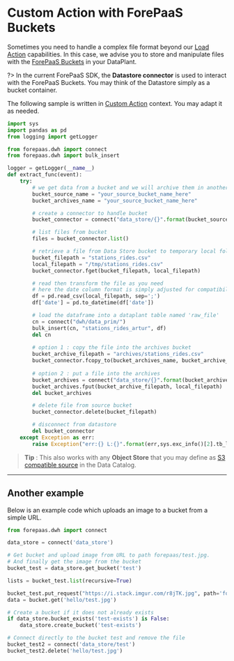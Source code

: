 # Custom Action with ForePaaS Buckets

Sometimes you need to handle a complex file format beyond our [Load Action](/en/product/dpe/actions/load/index) capabilities.
In this case, we advise you to store and manipulate files with the [ForePaaS Buckets](en/product/lakehouse-manager/buckets/index) in your DataPlant. 

?> In the current ForePaaS SDK, the **Datastore connector** is used to interact with the ForePaaS Buckets. You may think of the Datastore simply as a bucket container.
 
The following sample is written in [Custom Action](/en/product/dpe/actions/custom/index) context. You may adapt it as needed. 


```python
import sys
import pandas as pd
from logging import getLogger

from forepaas.dwh import connect
from forepaas.dwh import bulk_insert

logger = getLogger(__name__)
def extract_func(event):
    try:
        # we get data from a bucket and we will archive them in another bucket
        bucket_source_name = "your_source_bucket_name_here"
        bucket_archives_name = "your_source_bucket_name_here"

        # create a connector to handle bucket   
        bucket_connector = connect("data_store/{}".format(bucket_source_name))

        # list files from bucket
        files = bucket_connector.list()

        # retrieve a file from Data Store bucket to temporary local folder
        bucket_filepath = "stations_rides.csv"
        local_filepath = "/tmp/stations_rides.csv"
        bucket_connector.fget(bucket_filepath, local_filepath)

        # read then transform the file as you need
        # here the date column format is simply adjusted for compatibility reasons 
        df = pd.read_csv(local_filepath, sep=';')
        df['date'] = pd.to_datetime(df['date'])

        # load the dataframe into a dataplant table named 'raw_file'
        cn = connect("dwh/data_prim/")
        bulk_insert(cn, "stations_rides_artur", df)
        del cn
        
        # option 1 : copy the file into the archives bucket
        bucket_archive_filepath = "archives/stations_rides.csv"
        bucket_connector.fcopy_to(bucket_archives_name, bucket_archive_filepath, bucket_filepath)
       
        # option 2 : put a file into the archives
        bucket_archives = connect("data_store/{}".format(bucket_archives_name))
        bucket_archives.fput(bucket_archive_filepath, local_filepath)
        del bucket_archives

        # delete file from source bucket
        bucket_connector.delete(bucket_filepath)

        # disconnect from datastore
        del bucket_connector
    except Exception as err: 
        raise Exception("err:{} L:{}".format(err,sys.exc_info()[2].tb_lineno))
```

> **Tip** : This also works with any **Object Store** that you may define as [S3 compatible source](/en/product/data-catalog/sources/connectors/s3/index) in the Data Catalog.


---
## Another example
Below is an example code which uploads an image to a bucket from a simple URL.

```python
from forepaas.dwh import connect

data_store = connect('data_store')

# Get bucket and upload image from URL to path forepaas/test.jpg.
# And finally get the image from the bucket
bucket_test = data_store.get_bucket('test')

lists = bucket_test.list(recursive=True)

bucket_test.put_request("https://i.stack.imgur.com/r8jTK.jpg", path='forepaas/test.jpg')
data = bucket.get('hello/test.jpg')

# Create a bucket if it does not already exists
if data_store.bucket_exists('test-exists') is False:
    data_store.create_bucket('test-exists')

# Connect directly to the bucket test and remove the file
bucket_test2 = connect('data_store/test')
bucket_test2.delete('hello/test.jpg')
```











